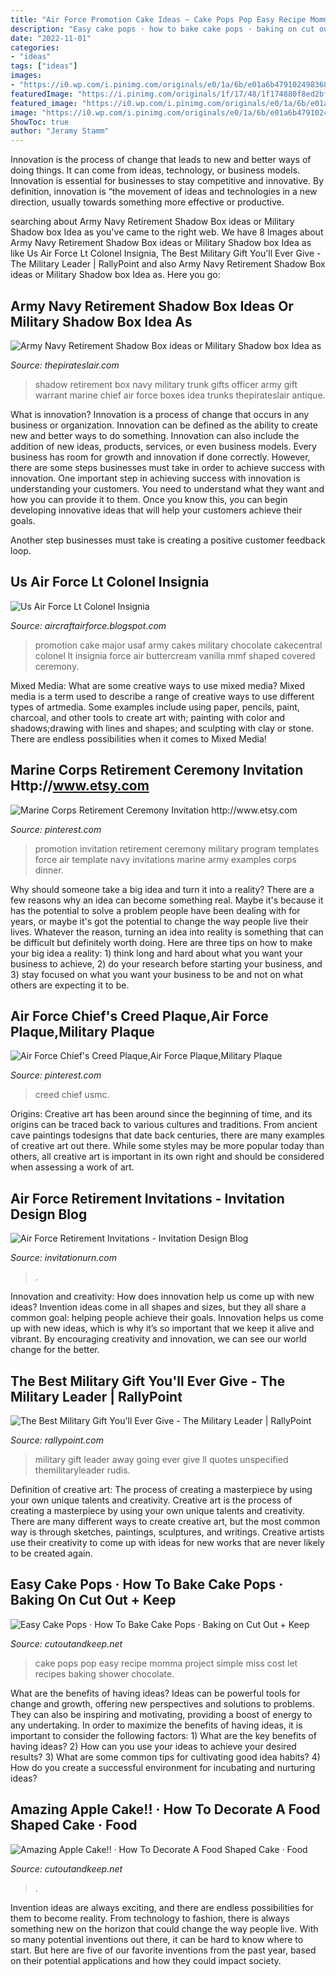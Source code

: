 ```yaml
---
title: "Air Force Promotion Cake Ideas ~ Cake Pops Pop Easy Recipe Momma Project Simple Miss Cost Let Recipes Baking Shower Chocolate"
description: "Easy cake pops · how to bake cake pops · baking on cut out + keep"
date: "2022-11-01"
categories:
- "ideas"
tags: ["ideas"]
images:
- "https://i0.wp.com/i.pinimg.com/originals/e0/1a/6b/e01a6b4791024983689e0f713d7805d0.jpg"
featuredImage: "https://i.pinimg.com/originals/1f/17/48/1f174880f8ed2bfbf804528f923c5101.jpg"
featured_image: "https://i0.wp.com/i.pinimg.com/originals/e0/1a/6b/e01a6b4791024983689e0f713d7805d0.jpg"
image: "https://i0.wp.com/i.pinimg.com/originals/e0/1a/6b/e01a6b4791024983689e0f713d7805d0.jpg"
ShowToc: true
author: "Jeramy Stamm"
---
```



Innovation is the process of change that leads to new and better ways of doing things. It can come from ideas, technology, or business models. Innovation is essential for businesses to stay competitive and innovative. By definition, innovation is “the movement of ideas and technologies in a new direction, usually towards something more effective or productive.

	

		
searching about Army Navy Retirement Shadow Box ideas or Military Shadow box Idea as you've came to the right web. We have 8 Images about Army Navy Retirement Shadow Box ideas or Military Shadow box Idea as like Us Air Force Lt Colonel Insignia, The Best Military Gift You&#039;ll Ever Give - The Military Leader | RallyPoint and also Army Navy Retirement Shadow Box ideas or Military Shadow box Idea as. Here you go:
		
    
## Army Navy Retirement Shadow Box Ideas Or Military Shadow Box Idea As

<img loading=lazy src="https://www.thepirateslair.com/images/navy-retirement-shadow-box-ideas/carr-navy-retirement-shadow-box-warrant-officer.jpg" onerror="this.onerror=null;this.src='https://tse4.mm.bing.net/th?id=OIP.M-2aMD3O-yb_cb4V6vlWLQHaNK&amp;pid=15.1';" alt="Army Navy Retirement Shadow Box ideas or Military Shadow box Idea as">

_Source: thepirateslair.com_

>shadow retirement box navy military trunk gifts officer army gift warrant marine chief air force boxes idea trunks thepirateslair antique. 

	

What is innovation?
Innovation is a process of change that occurs in any business or organization. Innovation can be defined as the ability to create new and better ways to do something. Innovation can also include the addition of new ideas, products, services, or even business models. Every business has room for growth and innovation if done correctly. However, there are some steps businesses must take in order to achieve success with innovation.
One important step in achieving success with innovation is understanding your customers. You need to understand what they want and how you can provide it to them. Once you know this, you can begin developing innovative ideas that will help your customers achieve their goals.

Another step businesses must take is creating a positive customer feedback loop.

    
## Us Air Force Lt Colonel Insignia

<img loading=lazy src="https://i0.wp.com/i.pinimg.com/originals/e0/1a/6b/e01a6b4791024983689e0f713d7805d0.jpg" onerror="this.onerror=null;this.src='https://tse3.mm.bing.net/th?id=OIP.NfdiqK_euZVwkvX4bwRiAwHaGx&amp;pid=15.1';" alt="Us Air Force Lt Colonel Insignia">

_Source: aircraftairforce.blogspot.com_

>promotion cake major usaf army cakes military chocolate cakecentral colonel lt insignia force air buttercream vanilla mmf shaped covered ceremony. 

	

Mixed Media: What are some creative ways to use mixed media?
Mixed media is a term used to describe a range of creative ways to use different types of artmedia. Some examples include using paper, pencils, paint, charcoal, and other tools to create art with; painting with color and shadows;drawing with lines and shapes; and sculpting with clay or stone. There are endless possibilities when it comes to Mixed Media!

    
## Marine Corps Retirement Ceremony Invitation Http://www.etsy.com

<img loading=lazy src="https://i.pinimg.com/originals/1f/17/48/1f174880f8ed2bfbf804528f923c5101.jpg" onerror="this.onerror=null;this.src='https://tse2.mm.bing.net/th?id=OIP.URKO4rB-G2_yBcArwBbwKQHaKO&amp;pid=15.1';" alt="Marine Corps Retirement Ceremony Invitation http://www.etsy.com">

_Source: pinterest.com_

>promotion invitation retirement ceremony military program templates force air template navy invitations marine army examples corps dinner. 

	

Why should someone take a big idea and turn it into a reality?
There are a few reasons why an idea can become something real. Maybe it's because it has the potential to solve a problem people have been dealing with for years, or maybe it's got the potential to change the way people live their lives. Whatever the reason, turning an idea into reality is something that can be difficult but definitely worth doing. Here are three tips on how to make your big idea a reality: 1) think long and hard about what you want your business to achieve, 2) do your research before starting your business, and 3) stay focused on what you want your business to be and not on what others are expecting it to be.

    
## Air Force Chief&#039;s Creed Plaque,Air Force Plaque,Military Plaque

<img loading=lazy src="https://i.pinimg.com/originals/50/4e/1b/504e1befb01f562b8100a901651647e9.jpg" onerror="this.onerror=null;this.src='https://tse2.mm.bing.net/th?id=OIP.FLr3QGDhV59L75f87ZDElQHaJ3&amp;pid=15.1';" alt="Air Force Chief&#039;s Creed Plaque,Air Force Plaque,Military Plaque">

_Source: pinterest.com_

>creed chief usmc. 

	

Origins:
Creative art has been around since the beginning of time, and its origins can be traced back to various cultures and traditions. From ancient cave paintings todesigns that date back centuries, there are many examples of creative art out there. While some styles may be more popular today than others, all creative art is important in its own right and should be considered when assessing a work of art.

    
## Air Force Retirement Invitations - Invitation Design Blog

<img loading=lazy src="https://www.invitationurn.com/wp-content/uploads/2016/07/air_force_retirement_invitations.jpg" onerror="this.onerror=null;this.src='https://tse4.mm.bing.net/th?id=OIP.zgXhjJMRV3sQrPVV7JQy-gHaE8&amp;pid=15.1';" alt="Air Force Retirement Invitations - Invitation Design Blog">

_Source: invitationurn.com_

>. 

	

Innovation and creativity: How does innovation help us come up with new ideas?
Invention ideas come in all shapes and sizes, but they all share a common goal: helping people achieve their goals. Innovation helps us come up with new ideas, which is why it’s so important that we keep it alive and vibrant. By encouraging creativity and innovation, we can see our world change for the better.

    
## The Best Military Gift You&#039;ll Ever Give - The Military Leader | RallyPoint

<img loading=lazy src="https://d26horl2n8pviu.cloudfront.net/link_data_pictures/images/000/121/430/original/unspecified-4.jpeg?1479640309" onerror="this.onerror=null;this.src='https://tse1.mm.bing.net/th?id=OIP.PRiPvnqPdZ_M9PjgrtNMrwHaFj&amp;pid=15.1';" alt="The Best Military Gift You&#039;ll Ever Give - The Military Leader | RallyPoint">

_Source: rallypoint.com_

>military gift leader away going ever give ll quotes unspecified themilitaryleader rudis. 

	

Definition of creative art: The process of creating a masterpiece by using your own unique talents and creativity.
Creative art is the process of creating a masterpiece by using your own unique talents and creativity. There are many different ways to create creative art, but the most common way is through sketches, paintings, sculptures, and writings. Creative artists use their creativity to come up with ideas for new works that are never likely to be created again.

    
## Easy Cake Pops · How To Bake Cake Pops · Baking On Cut Out + Keep

<img loading=lazy src="https://images.coplusk.net/project_images/68740/image/full_WY___Cake_Pops_Cont_031.jpg" onerror="this.onerror=null;this.src='https://tse3.mm.bing.net/th?id=OIP.EZXTeZbHuJPiBOZCGbgN0gHaG4&amp;pid=15.1';" alt="Easy Cake Pops · How To Bake Cake Pops · Baking on Cut Out + Keep">

_Source: cutoutandkeep.net_

>cake pops pop easy recipe momma project simple miss cost let recipes baking shower chocolate. 

	

What are the benefits of having ideas?
Ideas can be powerful tools for change and growth, offering new perspectives and solutions to problems. They can also be inspiring and motivating, providing a boost of energy to any undertaking. In order to maximize the benefits of having ideas, it is important to consider the following factors: 1) What are the key benefits of having ideas? 2) How can you use your ideas to achieve your desired results? 3) What are some common tips for cultivating good idea habits? 4) How do you create a successful environment for incubating and nurturing ideas?

    
## Amazing Apple Cake!! · How To Decorate A Food Shaped Cake · Food

<img loading=lazy src="https://images.coplusk.net/project_images/35824/image/full_CIMG0004_1256935314.jpg" onerror="this.onerror=null;this.src='https://tse2.mm.bing.net/th?id=OIP.XhBWSiWc8jh29LJoYER1tgHaFj&amp;pid=15.1';" alt="Amazing Apple Cake!! · How To Decorate A Food Shaped Cake · Food">

_Source: cutoutandkeep.net_

>. 

	

Invention ideas are always exciting, and there are endless possibilities for them to become reality. From technology to fashion, there is always something new on the horizon that could change the way people live. With so many potential inventions out there, it can be hard to know where to start. But here are five of our favorite inventions from the past year, based on their potential applications and how they could impact society.

